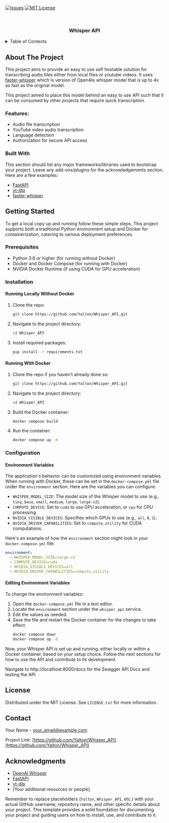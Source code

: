 <a name="readme-top"></a>

[![Issues][issues-shield]][issues-url]
[![MIT License][license-shield]][license-url]

<!-- PROJECT LOGO -->
<br />
<div align="center">
  <a href="https://github.com/Yalton/Whisper_API">
    <!-- You can add a logo here -->
  </a>

<h3 align="center">Whisper API</h3>

</div>

<!-- TABLE OF CONTENTS -->
<details>
  <summary>Table of Contents</summary>
  <ol>
    <li>
      <a href="#about-the-project">About The Project</a>
      <ul>
        <li><a href="#built-with">Built With</a></li>
      </ul>
    </li>
    <li><a href="#getting-started">Getting Started</a></li>
    <li><a href="#usage">Usage</a></li>
    <li><a href="#roadmap">Roadmap</a></li>
    <li><a href="#contributing">Contributing</a></li>
    <li><a href="#license">License</a></li>
    <li><a href="#contact">Contact</a></li>
    <li><a href="#acknowledgments">Acknowledgments</a></li>
  </ol>
</details>

<!-- ABOUT THE PROJECT -->
## About The Project

This project aims to provide an easy to use self hostable solution for transcribing audio files either from local files or youtube videos. It uses [faster-whisper](https://github.com/SYSTRAN/faster-whisper.git) which is version of OpenAIs whisper model that is up to 4x as fast as the original model. 

This project aimed to place this model behind an easy to use API such that it can be consumed by other projects that require quick transcription. 

### Features:

- Audio file transcription
- YouTube video audio transcription
- Language detection
- Authorization for secure API access

### Built With

This section should list any major frameworks/libraries used to bootstrap your project. Leave any add-ons/plugins for the acknowledgements section. Here are a few examples:
- [FastAPI](https://fastapi.tiangolo.com/)
- [yt-dlp](https://github.com/yt-dlp/yt-dlp)
- [faster-whisper](https://github.com/SYSTRAN/faster-whisper.git)


## Getting Started

To get a local copy up and running follow these simple steps. This project supports both a traditional Python environment setup and Docker for containerization, catering to various deployment preferences.

### Prerequisites

- Python 3.8 or higher (for running without Docker)
- Docker and Docker Compose (for running with Docker)
- NVIDIA Docker Runtime (if using CUDA for GPU acceleration)

### Installation

#### Running Locally Without Docker

1. Clone the repo:
   ```sh
   git clone https://github.com/Yalton/Whisper_API.git
   ```
2. Navigate to the project directory:
   ```sh
   cd Whisper_API
   ```
3. Install required packages:
   ```sh
   pip install -r requirements.txt
   ```

#### Running With Docker

1. Clone the repo if you haven't already done so:
   ```sh
   git clone https://github.com/Yalton/Whisper_API.git
   ```
2. Navigate to the project directory:
   ```sh
   cd Whisper_API
   ```
3. Build the Docker container:
   ```sh
   docker compose build
   ```
4. Run the container:
   ```sh
   docker compose up -d
   ```

### Configuration

#### Environment Variables

The application's behavior can be customized using environment variables. When running with Docker, these can be set in the `docker-compose.yml` file under the `environment` section. Here are the variables you can configure:

- `WHISPER_MODEL_SIZE`: The model size of the Whisper model to use (e.g., `tiny`, `base`, `small`, `medium`, `large`, `large-v2`).
- `COMPUTE_DEVICE`: Set to `cuda` to use GPU acceleration, or `cpu` for CPU processing.
- `NVIDIA_VISIBLE_DEVICES`: Specifies which GPUs to use (e.g., `all`, `0`, `1`).
- `NVIDIA_DRIVER_CAPABILITIES`: Set to `compute,utility` for CUDA computations.

Here's an example of how the `environment` section might look in your `docker-compose.yml` file:

```yaml
environment:
  - WHISPER_MODEL_SIZE=large-v3
  - COMPUTE_DEVICE=cuda
  - NVIDIA_VISIBLE_DEVICES=all
  - NVIDIA_DRIVER_CAPABILITIES=compute,utility
```

#### Editing Environment Variables

To change the environment variables:

1. Open the `docker-compose.yml` file in a text editor.
2. Locate the `environment` section under the `whisper_api` service.
3. Edit the values as needed.
4. Save the file and restart the Docker container for the changes to take effect:
   ```sh
   docker compose down
   docker compose up -d
   ```

Now, your Whisper API is set up and running, either locally or within a Docker container, based on your setup choice. Follow the next sections for how to use the API and contribute to its development.

Navigate to http://localhost:8000/docs for the Swagger API Docs and testing the API 

<!-- LICENSE -->
## License

Distributed under the MIT License. See `LICENSE.txt` for more information.

<!-- CONTACT -->
## Contact

Your Name - [your_email@example.com](mailto:your_email@example.com)

Project Link: [https://github.com/Yalton/Whisper_API](https://github.com/Yalton/Whisper_API)

<!-- ACKNOWLEDGMENTS -->
## Acknowledgments

- [OpenAI Whisper](https://github.com/openai/whisper)
- [FastAPI](https://fastapi.tiangolo.com/)
- [yt-dlp](https://github.com/yt-dlp/yt-dlp)
- [Your additional resources or people]

<!-- MARKDOWN LINKS & IMAGES -->
[contributors-shield]: https://img.shields.io/github/contributors/Yalton/Whisper_API.svg?style=for-the-badge
[contributors-url]: https://github.com/Yalton/Whisper_API/graphs/contributors
[forks-shield]: https://img.shields.io/github/forks/Yalton/Whisper_API.svg?style=for-the-badge
[forks-url]: https://github.com/Yalton/Whisper_API/network/members
[stars-shield]: https://img.shields.io/github/stars/Yalton/Whisper_API.svg?style=for-the-badge
[stars-url]: https://github.com/Yalton/Whisper_API/stargazers
[issues-shield]: https://img.shields.io/github/issues/Yalton/Whisper_API.svg?style=for-the-badge
[issues-url]: https://github.com/Yalton/Whisper_API/issues
[license-shield]: https://img.shields.io/github/license/Yalton/Whisper_API.svg?style=for-the-badge
[license-url]: https://github.com/Yalton/Whisper_API/blob/master/LICENSE.txt
[product-screenshot]: images/screenshot.png

Remember to replace placeholders (`Yalton`, `Whisper_API`, etc.) with your actual GitHub username, repository name, and other specific details about your project. This template provides a solid foundation for documenting your project and guiding users on how to install, use, and contribute to it.